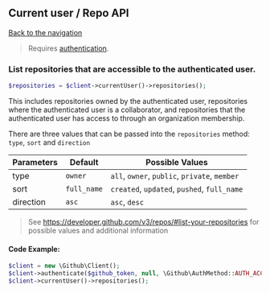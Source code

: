 ## Current user / Repo API
[Back to the navigation](../README.md)

> Requires [authentication](../security.md).

### List repositories that are accessible to the authenticated user.

```php
$repositories = $client->currentUser()->repositories();
```

This includes repositories owned by the authenticated user, repositories where the authenticated user is a collaborator, and repositories that the authenticated user has access to through an organization membership.

There are three values that can be passed into the `repositories` method: `type`, `sort` and `direction`

| Parameters    | Default     | Possible Values                              |
| ------------- |-------------| -------------------------------------------- |
| type          | `owner`     | `all`, `owner`, `public`, `private`, `member`
| sort          | `full_name` | `created`, `updated`, `pushed`, `full_name`
| direction     | `asc`       | `asc`, `desc`

> See https://developer.github.com/v3/repos/#list-your-repositories for possible values and additional information

#### Code Example:

```php
$client = new \Github\Client();
$client->authenticate($github_token, null, \Github\AuthMethod::AUTH_ACCESS_TOKEN);
$client->currentUser()->repositories();
```
